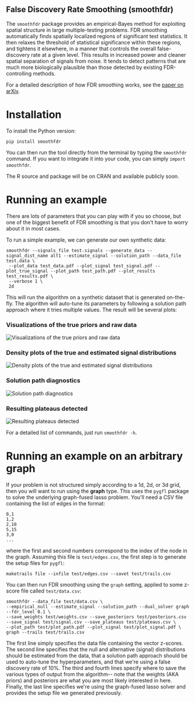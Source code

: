 False Discovery Rate Smoothing (smoothfdr)
------------------------------------------

The `smoothfdr` package provides an empirical-Bayes method for exploiting spatial structure in large multiple-testing problems. FDR smoothing automatically finds spatially localized regions of significant test statistics. It then relaxes the threshold of statistical significance within these regions, and tightens it elsewhere, in a manner that controls the overall false-discovery rate at a given level. This results in increased power and cleaner spatial separation of signals from noise. It tends to detect patterns that are much more biologically plausible than those detected by existing FDR-controlling methods.

For a detailed description of how FDR smoothing works, see the [paper on arXiv](http://arxiv.org/abs/1411.6144).

Installation
============
To install the Python version:

```
pip install smoothfdr
```

You can then run the tool directly from the terminal by typing the `smoothfdr` command. If you want to integrate it into your code, you can simply `import smoothfdr`.

The R source and package will be on CRAN and available publicly soon.


Running an example
==================

There are lots of parameters that you can play with if you so choose, but one of the biggest benefit of FDR smoothing is that you don't have to worry about it in most cases.

To run a simple example, we can generate our own synthetic data:

```
smoothfdr --signals_file test.signals --generate_data --signal_dist_name alt1 --estimate_signal --solution_path --data_file test.data \
 --plot_data test_data.pdf --plot_signal test_signal.pdf --plot_true_signal --plot_path test_path.pdf --plot_results test_results.pdf \
 --verbose 1 \
 2d
```

This will run the algorithm on a synthetic dataset that is generated on-the-fly. The algorithm will auto-tune its parameters by following a solution path approach where it tries multiple values. The result will be several plots:

### Visualizations of the true priors and raw data

![Visualizations of the true priors and raw data](https://raw.githubusercontent.com/tansey/smoothfdr/master/data/test_data.png)

### Density plots of the true and estimated signal distributions

![Density plots of the true and estimated signal distributions](https://raw.githubusercontent.com/tansey/smoothfdr/master/data/test_signal.png)

### Solution path diagnostics

![Solution path diagnostics](https://raw.githubusercontent.com/tansey/smoothfdr/master/data/test_path.png)

### Resulting plateaus detected

![Resulting plateaus detected](https://raw.githubusercontent.com/tansey/smoothfdr/master/data/test_results.png)

For a detailed list of commands, just run `smoothfdr -h`.

Running an example on an arbitrary graph
========================================

If your problem is not structured simply according to a 1d, 2d, or 3d grid, then you will want to run using the __graph__ type. This uses the `pygfl` package to solve the underlying graph-fused lasso problem. You'll need a CSV file containing the list of edges in the format:

```
0,1
1,2
2,10
5,15
3,0
...
```

where the first and second numbers correspond to the index of the node in the graph. Assuming this file is `test/edges.csv`, the first step is to generate the setup files for `pygfl`:

```
maketrails file --infile test/edges.csv --savet test/trails.csv
```

You can then run FDR smoothing using the `graph` setting, applied to some z-score file called `test/data.csv`:

```
smoothfdr --data_file test/data.csv \
--empirical_null --estimate_signal --solution_path --dual_solver graph --fdr_level 0.1 \
--save_weights test/weights.csv --save_posteriors test/posteriors.csv --save_signal test/signal.csv --save_plateaus test/plateaus.csv \
--plot_path test/plot_path.pdf --plot_signal test/plot_signal.pdf \
graph --trails test/trails.csv
```

The first line simply specifies the data file containing the vector z-scores. The second line specifies that the null and alternative (signal) distributions should be estimated from the data, that a solution path approach should be used to auto-tune the hyperparameters, and that we're using a false discovery rate of 10%. The third and fourth lines specify where to save the various types of output from the algorithm-- note that the weights (AKA priors) and posteriors are what you are most likely interested in here. Finally, the last line specifies we're using the graph-fused lasso solver and provides the setup file we generated previously.



































